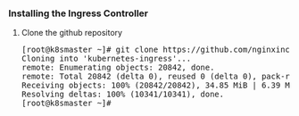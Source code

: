 <h3>Installing the Ingress Controller</h3>
<ol>
  <li>Clone the github repository</li>
  <pre>[root@k8smaster ~]# git clone https://github.com/nginxinc/kubernetes-ingress.git
Cloning into 'kubernetes-ingress'...
remote: Enumerating objects: 20842, done.
remote: Total 20842 (delta 0), reused 0 (delta 0), pack-reused 20842
Receiving objects: 100% (20842/20842), 34.85 MiB | 6.39 MiB/s, done.
Resolving deltas: 100% (10341/10341), done.
[root@k8smaster ~]#</pre>
  </ol>
